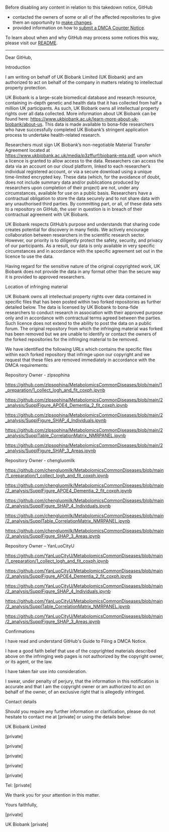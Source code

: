 Before disabling any content in relation to this takedown notice, GitHub  
- contacted the owners of some or all of the affected repositories to give them an opportunity to [make changes](https://docs.github.com/en/github/site-policy/dmca-takedown-policy#a-how-does-this-actually-work).  
- provided information on how to [submit a DMCA Counter Notice](https://docs.github.com/en/articles/guide-to-submitting-a-dmca-counter-notice).  
  
To learn about when and why GitHub may process some notices this way, please visit our [README](https://github.com/github/dmca/blob/master/README.md#anatomy-of-a-takedown-notice).  
  
---  
  
Dear GitHub,  
  
   
  
Introduction  
  
   
  
I am writing on behalf of UK Biobank Limited (UK Biobank) and am authorized to act on behalf of the company in matters relating to intellectual property protection.    
  
   
  
UK Biobank is a large-scale biomedical database and research resource, containing in-depth genetic and health data that it has collected from half a million UK participants. As such, UK Biobank owns all intellectual property rights over all data collected. More information about UK Biobank can be found here: https://www.ukbiobank.ac.uk/learn-more-about-uk-biobank/about-us. This data is made available to bona-fide researchers who have successfully completed UK Biobank’s stringent application process to undertake health-related research.  
  
   
  
Researchers must sign UK Biobank’s non-negotiable Material Transfer Agreement located at https://www.ukbiobank.ac.uk/media/p3zffurf/biobank-mta.pdf, upon which a licence is granted to allow access to the data. Researchers can access the data via an account on our cloud platform, linked to each researcher’s individual registered account, or via a secure download using a unique time-limited encrypted key. These data (which, for the avoidance of doubt, does not include summary data and/or publications produced by researchers upon completion of their project) are not, under any circumstances, available for use on a public basis. Researchers have a contractual obligation to store the data securely and to not share data with any unauthorised third parties. By committing part, or all, of these data sets to a repository on GitHub, the user in question is in breach of their contractual agreement with UK Biobank.  
  
   
  
UK Biobank respects GitHub’s purpose and understands that sharing code creates potential for discovery in many fields. We actively encourage collaboration between researchers in the scientific research sector. However, our priority is to diligently protect the safety, security, and privacy of our participants. As a result, our data is only available in very specific circumstances and in accordance with the specific agreement set out in the licence to use the data.  
  
   
  
Having regard for the sensitive nature of the original copyrighted work, UK Biobank does not provide the data in any format other than the secure way it is provided to approved researchers.  
  
   
  
Location of infringing material  
  
   
  
UK Biobank owns all intellectual property rights over data contained in specific files that has been posted within two forked repositories as further detailed below. The data is licensed by UK Biobank to bona-fide researchers to conduct research in association with their approved purpose only and in accordance with contractual terms agreed between the parties. Such licence does not extend to the ability to post the data on a public forum. The original repository from which the infringing material was forked has been removed but we are unable to identify or contact the owners of the forked repositories for the infringing material to be removed.  
  
   
  
We have identified the following URLs which contains the specific files within each forked repository that infringe upon our copyright and we request that these files are removed immediately in accordance with the DMCA requirements:  
  
   
  
Repository Owner - zlpsophina  
  
https://github.com/zlpsophina/MetabolomicsCommonDiseases/blob/main/1_preparation/1_collect_logh_and_fit_coxph.ipynb  
  
https://github.com/zlpsophina/MetabolomicsCommonDiseases/blob/main/2_analysis/SupplFigure_APOE4_Dementia_2_fit_coxph.ipynb  
  
https://github.com/zlpsophina/MetabolomicsCommonDiseases/blob/main/2_analysis/SupplFigure_SHAP_4_Individuals.ipynb  
  
https://github.com/zlpsophina/MetabolomicsCommonDiseases/blob/main/2_analysis/SupplTable_CorrelationMatrix_NMRPANEL.ipynb  
  
https://github.com/zlpsophina/MetabolomicsCommonDiseases/blob/main/2_analysis/SupplFigure_SHAP_3_Areas.ipynb  
  
   
  
Repository Owner - chengluomilk  
  
https://github.com/chengluomilk/MetabolomicsCommonDiseases/blob/main/1_preparation/1_collect_logh_and_fit_coxph.ipynb  
  
https://github.com/chengluomilk/MetabolomicsCommonDiseases/blob/main/2_analysis/SupplFigure_APOE4_Dementia_2_fit_coxph.ipynb  
  
https://github.com/chengluomilk/MetabolomicsCommonDiseases/blob/main/2_analysis/SupplFigure_SHAP_4_Individuals.ipynb  
  
https://github.com/chengluomilk/MetabolomicsCommonDiseases/blob/main/2_analysis/SupplTable_CorrelationMatrix_NMRPANEL.ipynb  
  
https://github.com/chengluomilk/MetabolomicsCommonDiseases/blob/main/2_analysis/SupplFigure_SHAP_3_Areas.ipynb  
  
   
  
Repository Owner – YanLuoCityU  
  
https://github.com/YanLuoCityU/MetabolomicsCommonDiseases/blob/main/1_preparation/1_collect_logh_and_fit_coxph.ipynb  
  
https://github.com/YanLuoCityU/MetabolomicsCommonDiseases/blob/main/2_analysis/SupplFigure_APOE4_Dementia_2_fit_coxph.ipynb  
  
https://github.com/YanLuoCityU/MetabolomicsCommonDiseases/blob/main/2_analysis/SupplFigure_SHAP_4_Individuals.ipynb  
  
https://github.com/YanLuoCityU/MetabolomicsCommonDiseases/blob/main/2_analysis/SupplTable_CorrelationMatrix_NMRPANEL.ipynb  
  
https://github.com/YanLuoCityU/MetabolomicsCommonDiseases/blob/main/2_analysis/SupplFigure_SHAP_3_Areas.ipynb  
  
   
  
Confirmations  
  
   
  
I have read and understand GitHub's Guide to Filing a DMCA Notice.  
  
   
  
I have a good faith belief that use of the copyrighted materials described above on the infringing web pages is not authorized by the copyright owner, or its agent, or the law.  
  
   
  
I have taken fair use into consideration.  
  
   
  
I swear, under penalty of perjury, that the information in this notification is accurate and that I am the copyright owner or am authorized to act on behalf of the owner, of an exclusive right that is allegedly infringed.  
  
   
  
Contact details  
  
   
  
Should you require any further information or clarification, please do not hesitate to contact me at [private] or using the details below:  
  
   
  
UK Biobank Limited  
  
[private]  
  
[private]  
  
[private]  
  
[private]  
  
[private]  
  
   
  
Tel: [private]  
  
   
  
We thank you for your attention in this matter.  
  
   
  
Yours faithfully,  
  
   
  
[private]  
  
UK Biobank [private]  
